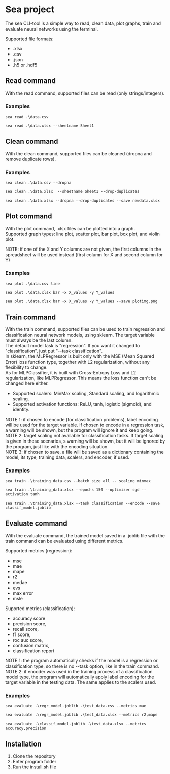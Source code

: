 # Sea project

The sea CLI-tool is a simple way to read, clean data, plot graphs, train and evaluate neural networks using the terminal.

Supported file formats:
- .xlsx
- .csv
- .json
- .h5 or .hdf5

## Read command

With the read command, supported files can be read (only strings/integers).

### Examples

```console
sea read .\data.csv

sea read .\data.xlsx --sheetname Sheet1
```

## Clean command

With the clean command, supported files can be cleaned (dropna and remove duplicate rows).

### Examples

```console
sea clean .\data.csv --dropna

sea clean .\data.xlsx  --sheetname Sheet1 --drop-duplicates

sea clean .\data.xlsx --dropna --drop-duplicates --save newdata.xlsx
```

## Plot command

With the plot command, .xlsx files can be plotted into a graph.  
Supported graph types: line plot, scatter plot, bar plot, box plot, and violin plot.

NOTE: if one of the X and Y columns are not given, the first columns in the spreadsheet will be used instead (first column for X and second column for Y)

### Examples

```console
sea plot .\data.csv line

sea plot .\data.xlsx bar -x X_values -y Y_values

sea plot .\data.xlsx bar -x X_values -y Y_values --save plotimg.png
```

## Train command

With the train command, supported files can be used to train regression and classification neural network models, using sklearn. The target variable must always be the last column.  
The default model task is "regression". If you want it changed to "classification", just put "--task classification".  
In sklearn, the MLPRegressor is built only with the MSE (Mean Squared Error) loss function type, together with L2 regularization, without any flexibility to change.  
As for MLPClassifier, it is built with Cross-Entropy Loss and L2 regularization, like MLPRegressor. This means the loss function can't be changed here either.

- Supported scalers: MinMax scaling, Standard scaling, and logarithmic scaling.
- Supported activation functions: ReLU, tanh, logistic (sigmoid), and identity.

NOTE 1: if chosen to encode (for classification problems), label encoding will be used for the target variable. If chosen to encode in a regression task, a warning will be shown, but the program will ignore it and keep going.  
NOTE 2: target scaling not available for classification tasks. If target scaling is given in these scenarios, s warning will be shown, but it will be ignored by the program, just like with the encoding situation.  
NOTE 3: if chosen to save, a file will be saved as a dictionary containing the model, its type, training data, scalers, and encoder, if used.

### Examples

```console
sea train .\training_data.csv --batch_size all -- scaling minmax

sea train .\training_data.xlsx --epochs 150 --optimizer sgd --activation tanh

sea train .\training_data.xlsx --task classification --encode --save classif_model.joblib
```

## Evaluate command

With the evaluate command, the trained model saved in a .joblib file with the train command can be evaluated using different metrics.

Supported metrics (regression): 
- mse 
- mae 
- mape 
- r2 
- medae 
- evs 
- max error 
- msle

Suported metrics (classification):
- accuracy score
- precision score,
- recall score,
- f1 score,
- roc auc score,
- confusion matrix,
- classification report

NOTE 1: the program automatically checks if the model is a regression or classification type, so there is no --task option, like in the train command.  
NOTE 2: if encoder was used in the training process of a classification model type, the program will automatically apply label encoding for the target variable in the testing data. The same applies to the scalers used.

### Examples

```console
sea evaluate .\regr_model.joblib .\test_data.csv --metrics mae

sea evaluate .\regr_model.joblib .\test_data.xlsx --metrics r2,mape

sea evaluate .\classif_model.joblib .\test_data.xlsx --metrics accuracy,precision
```

## Installation

1. Clone the repository
2. Enter program folder
3. Run the install.sh file
